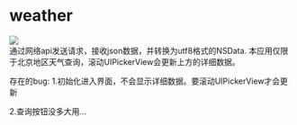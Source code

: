 # weather

![](https://github.com/Witty-handsome-LiDaCat/weather/blob/北京天气/temper.png)  
通过网络api发送请求，接收json数据，并转换为utf8格式的NSData. 本应用仅限于北京地区天气查询，滚动UIPickerView会更新上方的详细数据。

存在的bug:
1.初始化进入界面，不会显示详细数据。要滚动UIPickerView才会更新

2.查询按钮没多大用...

